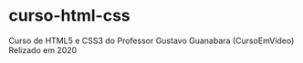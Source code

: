 # curso-html-css
Curso de HTML5 e CSS3 do Professor Gustavo Guanabara (CursoEmVideo) <br>
Relizado em 2020
